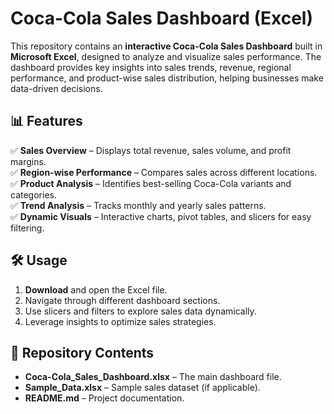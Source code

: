 # Coca-Cola Sales Dashboard (Excel)  

This repository contains an **interactive Coca-Cola Sales Dashboard** built in **Microsoft Excel**, designed to analyze and visualize sales performance. The dashboard provides key insights into sales trends, revenue, regional performance, and product-wise sales distribution, helping businesses make data-driven decisions.  

## 📊 Features  
✅ **Sales Overview** – Displays total revenue, sales volume, and profit margins.  
✅ **Region-wise Performance** – Compares sales across different locations.  
✅ **Product Analysis** – Identifies best-selling Coca-Cola variants and categories.  
✅ **Trend Analysis** – Tracks monthly and yearly sales patterns.  
✅ **Dynamic Visuals** – Interactive charts, pivot tables, and slicers for easy filtering.  

## 🛠 Usage  
1. **Download** and open the Excel file.  
2. Navigate through different dashboard sections.  
3. Use slicers and filters to explore sales data dynamically.  
4. Leverage insights to optimize sales strategies.  

## 📂 Repository Contents  
- **Coca-Cola_Sales_Dashboard.xlsx** – The main dashboard file.  
- **Sample_Data.xlsx** – Sample sales dataset (if applicable).  
- **README.md** – Project documentation.
